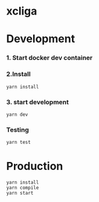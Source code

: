 # xcliga

# Development

### 1. Start docker dev container

### 2.Install

```
yarn install
```

### 3. start development

```
yarn dev
```

### Testing

```
yarn test
```

# Production

```
yarn install
yarn compile
yarn start
```
